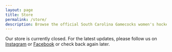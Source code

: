 ```yaml
---
layout: page
title: Store
permalink: /store/
description: Browse the official South Carolina Gamecocks women's hockey merchandise. Find a variety of team gear, apparel, and accessories to show your support. Shop now for the latest items and represent the Gamecocks with pride.
---
```

Our store is currently closed. For the latest updates, please follow us on <a href="https://www.instagram.com/carolinawhockey/">Instagram</a> or <a href="https://www.facebook.com/carolinawhockey/">Facebook</a> or check back again later.